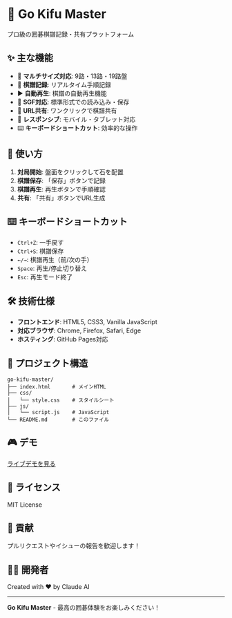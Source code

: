# 🎯 Go Kifu Master

プロ級の囲碁棋譜記録・共有プラットフォーム

## ✨ 主な機能

- 🎯 **マルチサイズ対応**: 9路・13路・19路盤
- 📝 **棋譜記録**: リアルタイム手順記録
- ▶️ **自動再生**: 棋譜の自動再生機能
- 📁 **SGF対応**: 標準形式での読み込み・保存
- 🔗 **URL共有**: ワンクリックで棋譜共有
- 📱 **レスポンシブ**: モバイル・タブレット対応
- ⌨️ **キーボードショートカット**: 効率的な操作

## 🚀 使い方

1. **対局開始**: 盤面をクリックして石を配置
2. **棋譜保存**: 「保存」ボタンで記録
3. **棋譜再生**: 再生ボタンで手順確認
4. **共有**: 「共有」ボタンでURL生成

## ⌨️ キーボードショートカット

- `Ctrl+Z`: 一手戻す
- `Ctrl+S`: 棋譜保存
- `←/→`: 棋譜再生（前/次の手）
- `Space`: 再生/停止切り替え
- `Esc`: 再生モード終了

## 🛠️ 技術仕様

- **フロントエンド**: HTML5, CSS3, Vanilla JavaScript
- **対応ブラウザ**: Chrome, Firefox, Safari, Edge
- **ホスティング**: GitHub Pages対応

## 📂 プロジェクト構造

```
go-kifu-master/
├── index.html       # メインHTML
├── css/
│   └── style.css    # スタイルシート
├── js/
│   └── script.js    # JavaScript
└── README.md        # このファイル
```

## 🎮 デモ

[ライブデモを見る](https://your-username.github.io/go-kifu-master/)

## 📄 ライセンス

MIT License

## 🤝 貢献

プルリクエストやイシューの報告を歓迎します！

## 👨‍💻 開発者

Created with ❤️ by Claude AI

---

**Go Kifu Master** - 最高の囲碁体験をお楽しみください！